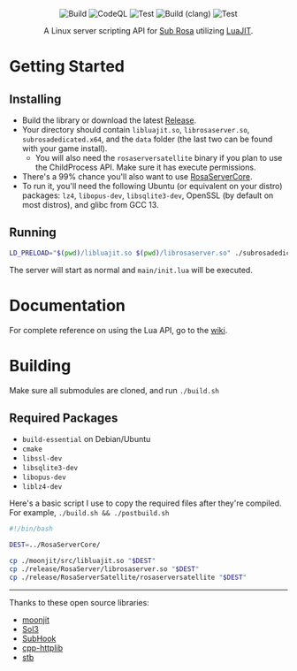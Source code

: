 <!-- markdownlint-disable-file no-inline-html first-line-h1 -->
<div align="center">
<picture>
  <source media="(prefers-color-scheme: dark)" srcset="https://github.com/user-attachments/assets/68bb6d18-e94f-4cb3-bcf3-2b8ac15013a8">
  <source media="(prefers-color-scheme: light)" srcset="https://github.com/user-attachments/assets/7e0be05c-872f-417b-96e4-85b279eae65f">
  <img alt="" src="https://github.com/jpxs-intl/RosaServer/assets/19525688/9e7b9d80-005b-41a9-a898-1190a7550ca5">
</picture>

![Build](https://github.com/jpxs-intl/RosaServer/actions/workflows/release.yml/badge.svg) ![CodeQL](https://github.com/jpxs-intl/RosaServer/actions/workflows/codeql.yml/badge.svg) ![Test](https://github.com/jpxs-intl/RosaServer/actions/workflows/test.yml/badge.svg) ![Build (clang)](https://github.com/jpxs-intl/RosaServer/actions/workflows/release-clang.yml/badge.svg) ![Test](https://github.com/jpxs-intl/RosaServer/actions/workflows/test-clang.yml/badge.svg)

A Linux server scripting API for [Sub Rosa](https://store.steampowered.com/app/272230/Sub_Rosa) utilizing [LuaJIT](https://github.com/moonjit/moonjit).
</div>

# Getting Started

## Installing

- Build the library or download the latest [Release](https://github.com/jpxs-intl/RosaServer/releases).
- Your directory should contain `libluajit.so`, `librosaserver.so`, `subrosadedicated.x64`, and the `data` folder (the last two can be found with your game install).
  - You will also need the `rosaserversatellite` binary if you plan to use the ChildProcess API. Make sure it has execute permissions.
- There's a 99% chance you'll also want to use [RosaServerCore](https://github.com/jpxs-intl/RosaServerCore).
- To run it, you'll need the following Ubuntu (or equivalent on your distro) packages: `lz4`, `libopus-dev`, `libsqlite3-dev`, OpenSSL (by default on most distros), and glibc from GCC 13.

## Running

```bash
LD_PRELOAD="$(pwd)/libluajit.so $(pwd)/librosaserver.so" ./subrosadedicated.x64
```

The server will start as normal and `main/init.lua` will be executed.

# Documentation

For complete reference on using the Lua API, go to the [wiki](https://github.com/jpxs-intl/RosaServer/wiki).

# Building

Make sure all submodules are cloned, and run `./build.sh`

## Required Packages

- `build-essential` on Debian/Ubuntu
- `cmake`
- `libssl-dev`
- `libsqlite3-dev`
- `libopus-dev`
- `liblz4-dev`

Here's a basic script I use to copy the required files after they're compiled. For example, `./build.sh && ./postbuild.sh`

```bash
#!/bin/bash

DEST=../RosaServerCore/

cp ./moonjit/src/libluajit.so "$DEST"
cp ./release/RosaServer/librosaserver.so "$DEST"
cp ./release/RosaServerSatellite/rosaserversatellite "$DEST"
```

---

Thanks to these open source libraries:

- [moonjit](https://github.com/moonjit/moonjit)
- [Sol3](https://github.com/ThePhD/sol2)
- [SubHook](https://github.com/Zeex/subhook)
- [cpp-httplib](https://github.com/yhirose/cpp-httplib)
- [stb](https://github.com/nothings/stb)
